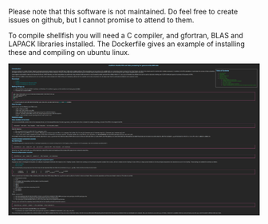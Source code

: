 Please note that this software is not maintained. Do feel free to create issues
on github, but I cannot promise to attend to them.

To compile shellfish you will need a C compiler, and gfortran, BLAS and LAPACK
libraries installed. The Dockerfile gives an example of installing these and
compiling on ubuntu linux.

![](/screenshot.png)
